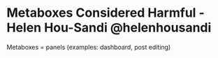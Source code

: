 # Metaboxes Considered Harmful - Helen Hou-Sandi @helenhousandi

Metaboxes = panels (examples: dashboard, post editing)

